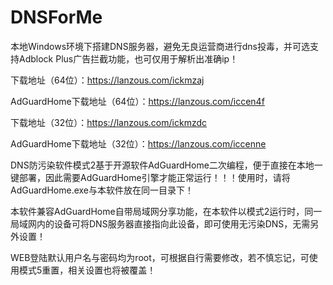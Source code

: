 # DNSForMe

本地Windows环境下搭建DNS服务器，避免无良运营商进行dns投毒，并可选支持Adblock Plus广告拦截功能，也可仅用于解析出准确ip！

下载地址（64位）：https://lanzous.com/ickmzaj

AdGuardHome下载地址（64位）：https://lanzous.com/iccen4f

下载地址（32位）：https://lanzous.com/ickmzdc

AdGuardHome下载地址（32位）：https://lanzous.com/iccenne

DNS防污染软件模式2基于开源软件AdGuardHome二次编程，便于直接在本地一键部署，因此需要AdGuardHome引擎才能正常运行！！！使用时，请将AdGuardHome.exe与本软件放在同一目录下！

本软件兼容AdGuardHome自带局域网分享功能，在本软件以模式2运行时，同一局域网内的设备可将DNS服务器直接指向此设备，即可使用无污染DNS，无需另外设置！

WEB登陆默认用户名与密码均为root，可根据自行需要修改，若不慎忘记，可使用模式5重置，相关设置也将被覆盖！
